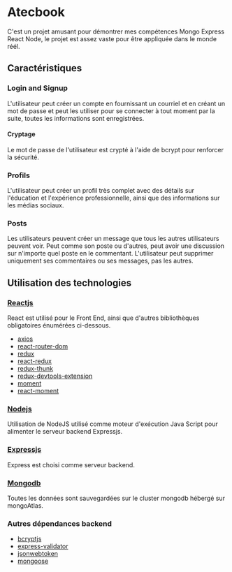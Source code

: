 # Atecbook
C'est un projet amusant pour démontrer mes compétences Mongo Express React Node, le projet est assez vaste pour être appliquée dans le monde réél.

## Caractéristiques
### Login and Signup
L'utilisateur peut créer un compte en fournissant un courriel et en créant un mot de passe et peut les utiliser pour se connecter à tout moment par la suite, toutes les informations sont enregistrées.

#### Cryptage
Le mot de passe de l'utilisateur est crypté à l'aide de bcrypt pour renforcer la sécurité.

### Profils
L'utilisateur peut créer un profil très complet avec des détails sur l'éducation et l'expérience professionnelle, ainsi que des informations sur les médias sociaux.

### Posts
Les utilisateurs peuvent créer un message que tous les autres utilisateurs peuvent voir. Peut comme son poste ou d'autres, peut avoir une discussion sur n'importe quel poste en le commentant. L'utilisateur peut supprimer uniquement ses commentaires ou ses messages, pas les autres.

## Utilisation des technologies

### [Reactjs](https://github.com/facebook/react) 
React est utilisé pour le Front End, ainsi que d'autres bibliothèques obligatoires énumérées ci-dessous.

* [axios](https://github.com/axios/axios)
* [react-router-dom](react-router-dom)
* [redux](https://github.com/reduxjs/redux)
* [react-redux](https://github.com/reduxjs/react-redux)
* [redux-thunk](https://github.com/reduxjs/redux-thunk)
* [redux-devtools-extension](https://github.com/zalmoxisus/redux-devtools-extension)
* [moment](https://github.com/moment/moment)
* [react-moment](https://github.com/headzoo/react-moment)

### [Nodejs](https://github.com/nodejs)
Utilisation de NodeJS utilisé comme moteur d'exécution Java Script pour alimenter le serveur backend Expressjs.

### [Expressjs](github.com/expressjs/express)
Express est choisi comme serveur backend.

### [Mongodb](https://github.com/mongodb/mongo)
Toutes les données sont sauvegardées sur le cluster mongodb hébergé sur mongoAtlas.

### Autres dépendances backend
* [bcryptjs](https://github.com/dcodeIO/bcrypt.js/blob/master/README.md)
* [express-validator](https://github.com/express-validator/express-validator)
* [jsonwebtoken](https://github.com/auth0/node-jsonwebtoken)
* [mongoose](https://github.com/Automattic/mongoose)
